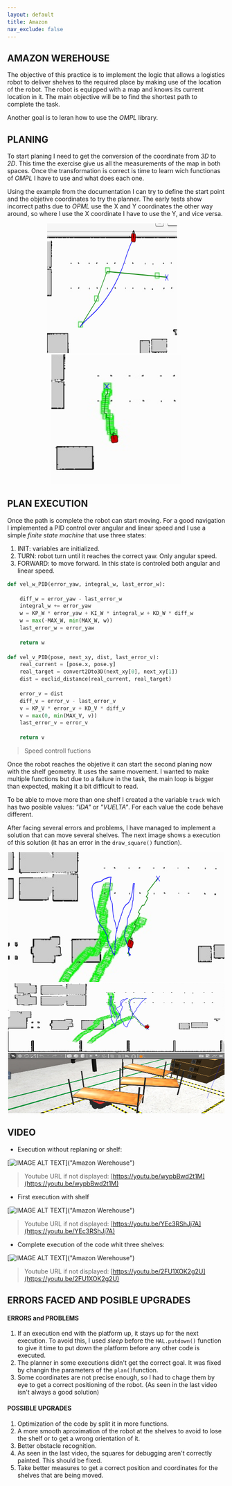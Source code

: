 ```yaml
---
layout: default
title: Amazon
nav_exclude: false
---
```


## AMAZON WEREHOUSE

The objective of this practice is to implement the logic that allows a logistics robot to deliver shelves to the required place by making use of the location of the robot. The robot is equipped with a map and knows its current location in it. The main objective will be to find the shortest path to complete the task.

Another goal is to leran how to use the *OMPL* library.

## PLANING

To start planing I need to get the conversion of the coordinate from *3D* to *2D*. This time the exercise give us all the measurements of the map in both spaces. Once the transformation is correct is time to learn wich functionas of *OMPL* I have to use and what does each one.

Using the example from the documentation I can try to define the start point and the objetive coordinates to try the planner. The early tests show incorrect paths due to *OPML* use the X and Y coordinates the other way around, so where I use the X coordinate I have to use the Y, and vice versa.

<p align="center">
  <img src="assets/img/failed_path.png" width="300" height="300" style="margin-right: 20px;">
  <img src="assets/img/successfull_path.png" width="300" height="300">
</p>

## PLAN EXECUTION

Once the path is complete the robot can start moving. For a good navigation I implemented a PID control over angular and linear speed and I use a simple *finite state machine* that use three states:

1. INIT: variables are initialized.
2. TURN: robot turn until it reaches the correct yaw. Only angular speed.
3. FORWARD: to move forward. In this state is controled both angular and linear speed.

```python
def vel_w_PID(error_yaw, integral_w, last_error_w):
    
    diff_w = error_yaw - last_error_w
    integral_w += error_yaw
    w = KP_W * error_yaw + KI_W * integral_w + KD_W * diff_w
    w = max(-MAX_W, min(MAX_W, w))
    last_error_w = error_yaw

    return w

def vel_v_PID(pose, next_xy, dist, last_error_v):
    real_current = [pose.x, pose.y]
    real_target = convert2Dto3D(next_xy[0], next_xy[1])
    dist = euclid_distance(real_current, real_target)

    error_v = dist
    diff_v = error_v - last_error_v
    v = KP_V * error_v + KD_V * diff_v
    v = max(0, min(MAX_V, v))
    last_error_v = error_v

    return v
```

> Speed controll fuctions

Once the robot reaches the objetive it can start the second planing now with the shelf geometry. It uses the same movement. I wanted to make multiple functions but due to a failure in the task, the main loop is bigger than expected, making it a bit difficult to read.

To be able to move more than one shelf I created a the variable `track` wich has two posible values: *"IDA"* or *"VUELTA"*. For each value the code behave different.

After facing several errors and problems, I have managed to implement a solution that can move several shelves. The next image shows a execution of this solution (it has an error in the `draw_square()` function). 

<center>
    <img src="assets/img/3_shelfs_execution.png" width="500" height="300">
</center>

<center>
    <img src="assets/img/three_shelves.png" width="500" height="300">
</center>

## VIDEO

* Execution without replaning or shelf:

[![IMAGE ALT TEXT](http://img.youtube.com/wypbBwd2t1M.jpg)]("Amazon Werehouse")

> Youtube URL if not displayed: [https://youtu.be/wypbBwd2t1M](https://youtu.be/wypbBwd2t1M)

* First execution with shelf

[![IMAGE ALT TEXT](http://img.youtube.com/viYEc3RShJj7A0.jpg)]("Amazon Werehouse")

> Youtube URL if not displayed: [https://youtu.be/YEc3RShJj7A](https://youtu.be/YEc3RShJj7A)

* Complete execution of the code whit three shelves:

[![IMAGE ALT TEXT](http://img.youtube.com/2FU1XOK2g2U.jpg)]("Amazon Werehouse")

> Youtube URL if not displayed: [https://youtu.be/2FU1XOK2g2U](https://youtu.be/2FU1XOK2g2U)

## ERRORS FACED AND POSIBLE UPGRADES

#### ERRORS and PROBLEMS

1. If an execution end with the platform up, it stays up for the next execution. To avoid this, I used *sleep* before the `HAL.putdown()` function to give it time to put down the platform before any other code is executed.
2. The planner in some executions didn't get the correct goal. It was fixed by changin the parameters of the `plan()`function.
3. Some coordinates are not precise enough, so I had to chage them by eye to get a correct positioning of the robot. (As seen in the last video isn't always a good solution)

#### POSSIBLE UPGRADES

1. Optimization of the code by split it in more functions.
2. A more smooth aproximation of the robot at the shelves to avoid to lose the shelf or to get a wrong orientation of it.
3. Better obstacle recognition.
4. As seen in the last video, the squares for debugging aren't correctly painted. This should be fixed.
5. Take better measures to get a correct position and coordinates for the shelves that are being moved.